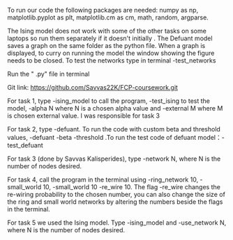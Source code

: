 To run our code the following packages are needed: numpy as np, matplotlib.pyplot as plt, matplotlib.cm as cm, math, random, argparse.

The Ising model does not work with some of the other tasks on some laptops so run them separately if it doesn't initially . The Defuant model saves a graph on the same folder as the python file. When a graph is displayed, to curry on running the model the window showing the figure needs to be closed. To test the networks type in terminal -test_networks

Run the " .py" file in terminal

Git link: https://github.com/Savvas22K/FCP-coursework.git 

For task 1, type -ising_model to call the program, -test_ising to test the model, -alpha N where N is a chosen alpha value and -external M where M is chosen external value.
I was responsible for task 3

For task 2, type -defuant. To run the code with custom beta and threshold values, -defuant -beta <beta value> -threshold <threshold value> .To run the test code of defuant model：-test_defuant

For task 3 (done by Savvas Kalisperides), type -network N, where N is the number of nodes desired.

For task 4, call the program in the terminal using -ring_network 10, -small_world 10, -small_world 10 -re_wire 10. The flag -re_wire changes the re-wiring probability to the chosen number, you can also change the size of the ring and small world networks by altering the numbers beside the flags in the terminal. 

For task 5 we used the Ising model. Type -ising_model and -use_network N, where N is the number of nodes desired.
